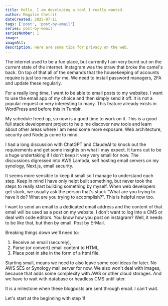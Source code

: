```yaml
---
title: Hello. I am developing a tool I really wanted.
author: Magalie Chetrit
dateCreated: 2025-07-11
tags: ['post', 'post-by-email']
series: post-by-email
seriesNumber: 1
image:
imageAlt:
description: Here are some tips for privacy on the web.
---
```

The internet used to be a fun place, but currently I am very burnt out on the current state of the internet. Instagram was the straw that broke the camel's back. On top of that all of the demands that the housekeeping of accounts require is just too much for me. We need to install password managers, 2FA and update these regularly.

For a really long time, I want to be able to email posts to my websites. I want to use the email app of my choice and then simply send it off. It is not a popular request or very interesting to many. This feature already exists in WordPress and before this in Tumblr.

My schedule freed up, so now is a good time to work on it. This is a good full stack development project to help me discover new tools and learn about other areas where I am need some more exposure. Web architecture, security and Node.js come to mind.

I had a long discussion with ChatGPT and ClaudeAI to knock out the requirements and get some insights on what I may expect. It turns out to be a huge undertaking if I don't keep it very very small for now. The discussions digressed into AWS Lambda, self hosting email servers on my synology, Next.js, email security.

It seems more sensible to keep it small so I manage to understand each step. Keep in mind I have only helpt built something, but never took the steps to really start building something by myself. When web developers get stuck, we usually ask the person that's stuck "What are you trying to have it do? What are you trying to accomplish?". This is helpful now too.

I want to send an email to a dedicated email address and the content of that email will be used as a post on my website. I don't want to log into a CMS or deal with code editors. You know how you post on instagram? Well, it needs to be like that, but then by email. Post by E-Mail.

Breaking things down we'll need to:
1. Receive an email (securely),
2. Parse (or convert) email content to HTML,
3. Place post in site in the form of a html file.

Starting small, means we need to also leave some cool ideas for later. No AWS SES or Synology mail server for now. We also won't deal with images, because that adds some complexity with AWS or other cloud storages. And we have to wait with database or headless CMS until later.

It is a milestone when these blogposts are sent through email. I can't wait.

Let's start at the beginning with step 1!